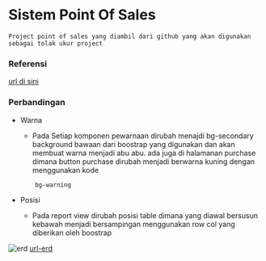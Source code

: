 
# Sistem Point Of Sales
    Project point of sales yang diambil dari github yang akan digunakan sebagai tolak ukur project

### Referensi

[url di sini](https://github.com/HashJProgramming/Point-of-Sale-and-Inventory-Management-System/tree/master)

### Perbandingan

- Warna

    - Pada Setiap komponen pewarnaan dirubah menajdi bg-secondary background bawaan dari boostrap yang digunakan dan akan membuat warna menjadi abu abu. ada juga di halamanan  purchase dimana button purchase dirubah menjadi berwarna kuning dengan menggunakan kode 
    ```
        bg-warning
    ```
- Posisi 
    - Pada report view dirubah posisi table dimana yang diawal bersusun kebawah menjadi bersampingan menggunakan row col yang diberikan oleh boostrap
    
![erd](https://ibb.co/WyTw7FT)
[url-erd](https://ibb.co/WyTw7FT)



